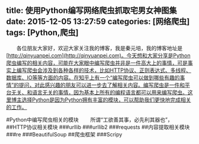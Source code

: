 title: 使用Python编写网络爬虫抓取宅男女神图集
date: 2015-12-05 13:27:59
categories: [网络爬虫]
tags: [Python,爬虫]
---
&emsp;&emsp;各位朋友大家好，欢迎大家关注我的博客，我是秦元培，我的博客地址是[http://qinyuanpei.com](http://qinyuanpei.com)。今天想和大家分享是Python爬虫编写的相关内容，可能在大家眼中编写爬虫并非是一件高大上的事情，可是事实上编写爬虫会涉及到各种各样的技术，比如HTTP协议、正则表达式、多线程、数据库、IO等等方面的内容。在知乎上有一个“编写爬虫可以做到哪些有趣的事情”的提问，对此感兴趣的朋友可以进一步去了解相关内容。编写爬虫是一件和平台无关、和语言无关的事情，因为基本上所有的编程语言都可以用来编写爬虫。这里博主选择Python是因为Python拥有丰富的模块，可以帮助我们更快地完成相关的工作。

<!--more-->

#Python中编写爬虫相关的模块
&emsp;&emsp;所谓“工欲善其事，必先利其器也”，
##HTTP协议相关模块
###urllib
###urllib2
###requests
##内容提取相关模块
###re
###BeautifulSoup
##爬虫框架
###Scripy
